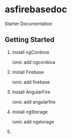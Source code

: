 # asfirebasedoc
Starter Documentation

## Getting Started

1. Install ngCordova

    ionic add ngcordova

2. Install Firebase

    ionic add firebase

3. Install AngularFire

    ionic add angularfire

4. Install ngStorage

    ionic add ngstorage 

5. 
